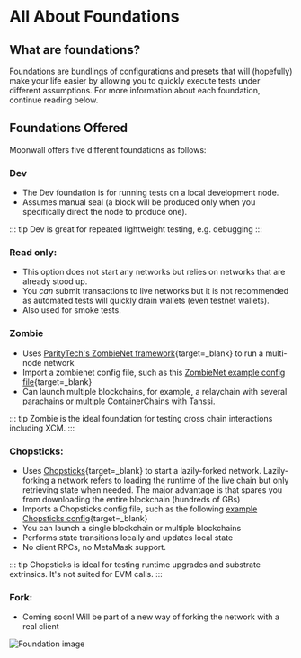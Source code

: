 # All About Foundations

## What are foundations?

Foundations are bundlings of configurations and presets that will (hopefully) make your life easier by allowing you to quickly execute tests under different assumptions. For more information about each foundation, continue reading below. 

## Foundations Offered

Moonwall offers five different foundations as follows:

### Dev

- The Dev foundation is for running tests on a local development node.
- Assumes manual seal (a block will be produced only when you specifically direct the node to produce one).

::: tip
Dev is great for repeated lightweight testing, e.g. debugging
:::

### Read only: 

- This option does not start any networks but relies on networks that are already stood up.
- You *can* submit transactions to live networks but it is not recommended as automated tests will quickly drain wallets (even testnet wallets).
- Also used for smoke tests.

### Zombie

- Uses [ParityTech's ZombieNet framework](https://github.com/paritytech/zombienet){target=_blank} to run a multi-node network
- Import a zombienet config file, such as this [ZombieNet example config file](https://paritytech.github.io/zombienet/cli/spawn.html){target=_blank}
- Can launch multiple blockchains, for example, a relaychain with several parachains or multiple ContainerChains with Tanssi.

::: tip
Zombie is the ideal foundation for testing cross chain interactions including XCM.
:::

### Chopsticks:

- Uses [Chopsticks](https://github.com/AcalaNetwork/chopsticks){target=_blank} to start a lazily-forked network. Lazily-forking a network refers to loading the runtime of the live chain but only retrieving state when needed. The major advantage is that spares you from downloading the entire blockchain (hundreds of GBs)
- Imports a Chopsticks config file, such as the following [example Chopsticks config](https://github.com/AcalaNetwork/chopsticks/tree/master/configs){target=_blank} 
- You can launch a single blockchain or multiple blockchains
- Performs state transitions locally and updates local state
- No client RPCs, no MetaMask support. 

::: tip
Chopsticks is ideal for testing runtime upgrades and substrate extrinsics. It's not suited for EVM calls.
:::

### Fork:

- Coming soon! Will be part of a new way of forking the network with a real client

![Foundation image](/foundation.png)

